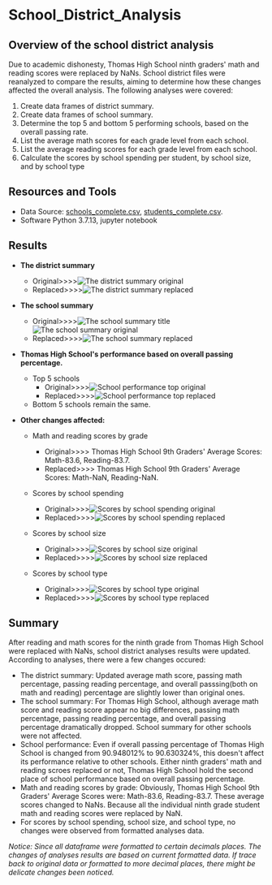 # School_District_Analysis

## Overview of the school district analysis
Due to academic dishonesty, Thomas High School ninth graders' math and reading scores were replaced by NaNs. School district files were reanalyzed to
compare the results, aiming to determine how these changes affected the overall analysis. The following analyses were covered:
1. Create data frames of district summary.
2. Create data frames of school summary.
3. Determine the top 5 and bottom 5 performing schools, based on the overall passing rate.
4. List the average math scores for each grade level from each school.
5. List the average reading scores for each grade level from each school.
6. Calculate the scores by school spending per student, by school size, and by school type

## Resources and Tools
- Data Source: [schools_complete.csv](https://github.com/CelineWW/School_District_Analysis/blob/main/Resources/schools_complete.csv),
               [students_complete.csv](https://github.com/CelineWW/School_District_Analysis/blob/main/Resources/students_complete.csv).
- Software Python 3.7.13, jupyter notebook

## Results
- **The district summary**
    - Original>>>>![The district summary original](https://user-images.githubusercontent.com/105877888/174541102-c0b81b64-e123-44ba-a4fc-22fac0652ee1.PNG) 
    - Replaced>>>>![The district summary replaced](https://user-images.githubusercontent.com/105877888/174541480-23ea6b66-55ec-4535-b412-cbf25cff5c49.PNG)
 
- **The school summary**
    - Original>>>>![The school summary title](https://user-images.githubusercontent.com/105877888/174542840-365578c8-5628-4500-91c1-481cf21bffe8.PNG)![The school summary original](https://user-images.githubusercontent.com/105877888/174542884-e51cf545-b6d7-45b0-be8f-c4af67b5f2cb.PNG)
    - Replaced>>>>![The school summary replaced](https://user-images.githubusercontent.com/105877888/174542895-29bc0eff-f143-4937-9d1c-e1a981823d16.PNG)
   
- **Thomas High School's performance based on overall passing percentage.**
  - Top 5 schools
     - Original>>>>![School performance top original](https://user-images.githubusercontent.com/105877888/174544691-78724b7e-0af9-40e2-8b9e-cf5cbbdff8b6.PNG)
     - Replaced>>>>![School performance top replaced](https://user-images.githubusercontent.com/105877888/174544708-87ef6833-c40a-4394-b400-31ef50ccba0f.PNG)
  - Bottom 5 schools remain the same.

- **Other changes affected:**
  - Math and reading scores by grade
    - Original>>>> Thomas High School 9th Graders' Average Scores:  Math-83.6, Reading-83.7. 
    - Replaced>>>> Thomas High School 9th Graders' Average Scores:  Math-NaN, Reading-NaN.
  
  - Scores by school spending
    - Original>>>>![Scores by school spending original](https://user-images.githubusercontent.com/105877888/174548783-586b8e60-ca81-424c-b62e-1f250e463112.PNG)
    - Replaced>>>>![Scores by school spending replaced](https://user-images.githubusercontent.com/105877888/174548800-9842492e-78c9-4fd0-afca-80702cd1077b.PNG)

  
  - Scores by school size
    - Original>>>>![Scores by school size original](https://user-images.githubusercontent.com/105877888/174548849-9ca2f005-123f-4d0f-9055-986f82b7732b.PNG) 
    - Replaced>>>>![Scores by school size replaced](https://user-images.githubusercontent.com/105877888/174548876-7c92a59b-0299-4b91-9eca-088940039a70.PNG)
    
  - Scores by school type
    - Original>>>>![Scores by school type original](https://user-images.githubusercontent.com/105877888/174548911-329dc441-6850-4ee9-9566-bc04df279de1.PNG) 
    - Replaced>>>>![Scores by school type replaced](https://user-images.githubusercontent.com/105877888/174548925-ceefbe30-ae6f-41c9-9c4d-1c4a33b985e5.PNG)

## Summary
After reading and math scores for the ninth grade from Thomas High School were replaced with NaNs, school district analyses results were updated. According to analyses, there were a few changes occured: 
  - The district summary: Updated average math score, passing math percentage, passing reading percentage, and overall passsing(both on math and reading) percentage are slightly lower than original ones.
  - The school summary: For Thomas High School, although average math score and reading score appear no big differences, passing math percentage, passing reading percentage, and overall passing percentage dramatically dropped. School summary for other schools were not affected.
  - School performance: Even if overall passing percentage of Thomas High School is changed from 90.948012% to 90.630324%, this doesn't affect its performance relative to other schools. Either ninth graders' math and reading scroes replaced or not, Thomas High School hold the second place of school performance based on overall passing percentage. 
  - Math and reading scores by grade: Obviously, Thomas High School 9th Graders' Average Scores were: Math-83.6, Reading-83.7. These average scores changed to NaNs. Because all the individual ninth grade student math and reading scores were replaced by NaN. 
  - For scores by school spending, school size, and school type, no changes were observed from formatted analyses data. 
  
 *Notice: Since all dataframe were formatted to certain decimals places. The changes of analyses results are based on current formatted data. If trace back to original data or formatted to more decimal places, there might be delicate changes been noticed.*
